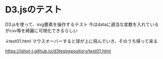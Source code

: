 # D3.jsのテスト
D3.jsを使って、svg要素を操作するテスト
今はdataに適当な変数を入れているがcsv等を綺麗に可視化できるらしい

↓test01.html マウスオーバーすると球が上に飛んでいき、そのうち帰って来る

https://ishot-l.github.io/d3testrepository/test01.html

